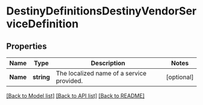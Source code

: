 # DestinyDefinitionsDestinyVendorServiceDefinition

## Properties
Name | Type | Description | Notes
------------ | ------------- | ------------- | -------------
**Name** | **string** | The localized name of a service provided. | [optional] 

[[Back to Model list]](../README.md#documentation-for-models) [[Back to API list]](../README.md#documentation-for-api-endpoints) [[Back to README]](../README.md)


